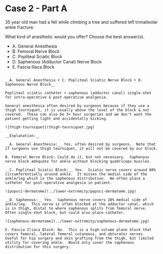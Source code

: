 # Case 2 - Part A

35 year old man had a fell while climbing a tree and suffered left trimalleolar ankle fracture.

What kind of anesthetic would you offer?  Choose the best answer(s).

* A. General Anesthesia
* B. Femoral Nerve Block
* C. Popliteal Sciatic Block
* D. Saphenous (Adductor Canal) Nerve Block
* E. Fascia Iliaca Block

```{dropdown} Answer

__A. General Anesthesia + C. Popliteal Sciatic Nerve Block + D. Saphenous Nerve Block__

Popliteal sciatic catheter + saphenous (adductor canal) single-shot for intra-operative & post-operative analgesia.

General anesthesia often desired by surgeons because if they use a thigh tourniquet, it is usually above the level of the block & not covered.  These can also be 3+ hour surgeries and we don't want the patient getting light and accidentally kicking.

![thigh-tourniquet](thigh-tourniquet.jpg)

__Explanation:__

__A. General Anesthesia:__ Yes, often desired by surgeons.  Note that if surgeons use thigh tourniquet, it will not be covered by our block.

B. Femoral Nerve Block: Could do it, but not necessary.  Saphenous nerve block adequate for ankle without blocking quadriceps muscles.

__C. Popliteal Sciatic Block:__ Yes.  Sciatic nerve covers around 80% circumferentially around ankle.  It misses the medial side of the ankle/leg which is the saphenous distribution.  We often place a catheter for post-operative analgesia in patient.

![popsci-dermatome](../lower-extremity/popsci-dermatome.jpg)

__D. Saphenous:__ Yes.  Saphenous nerve covers 20% medial side of ankle/leg.  This nerve is often blocked at the adductor canal, which is in thigh, distal to where saphenous splits from femoral nerve.  Often single-shot block, but could also place catheter.

![saphenous-dermatome](../lower-extremity/saphenous-dermatome.jpg)

E. Fascia Iliaca Block: No.  This is a high-volume plane block that covers femoral, lateral femoral cutaneous, and obturator nerves.  Useful for hip surgery and skin grafting from the thigh, but limited utility for covering ankle.  Would only cover the saphenous distribution for this surgery.
```
